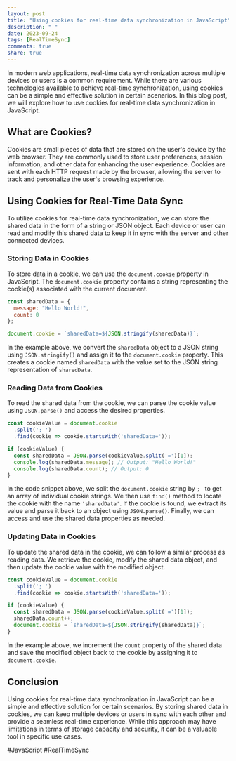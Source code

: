 ```yaml
---
layout: post
title: "Using cookies for real-time data synchronization in JavaScript"
description: " "
date: 2023-09-24
tags: [RealTimeSync]
comments: true
share: true
---
```


In modern web applications, real-time data synchronization across multiple devices or users is a common requirement. While there are various technologies available to achieve real-time synchronization, using cookies can be a simple and effective solution in certain scenarios. In this blog post, we will explore how to use cookies for real-time data synchronization in JavaScript.

## What are Cookies?

Cookies are small pieces of data that are stored on the user's device by the web browser. They are commonly used to store user preferences, session information, and other data for enhancing the user experience. Cookies are sent with each HTTP request made by the browser, allowing the server to track and personalize the user's browsing experience.

## Using Cookies for Real-Time Data Sync

To utilize cookies for real-time data synchronization, we can store the shared data in the form of a string or JSON object. Each device or user can read and modify this shared data to keep it in sync with the server and other connected devices.

### Storing Data in Cookies

To store data in a cookie, we can use the `document.cookie` property in JavaScript. The `document.cookie` property contains a string representing the cookie(s) associated with the current document.

```javascript
const sharedData = { 
  message: "Hello World!", 
  count: 0 
};

document.cookie = `sharedData=${JSON.stringify(sharedData)}`;
```

In the example above, we convert the `sharedData` object to a JSON string using `JSON.stringify()` and assign it to the `document.cookie` property. This creates a cookie named `sharedData` with the value set to the JSON string representation of `sharedData`.

### Reading Data from Cookies

To read the shared data from the cookie, we can parse the cookie value using `JSON.parse()` and access the desired properties.

```javascript
const cookieValue = document.cookie
  .split('; ')
  .find(cookie => cookie.startsWith('sharedData='));

if (cookieValue) {
  const sharedData = JSON.parse(cookieValue.split('=')[1]);
  console.log(sharedData.message); // Output: "Hello World!"
  console.log(sharedData.count); // Output: 0
}
```

In the code snippet above, we split the `document.cookie` string by `; ` to get an array of individual cookie strings. We then use `find()` method to locate the cookie with the name `'sharedData'`. If the cookie is found, we extract its value and parse it back to an object using `JSON.parse()`. Finally, we can access and use the shared data properties as needed.

### Updating Data in Cookies

To update the shared data in the cookie, we can follow a similar process as reading data. We retrieve the cookie, modify the shared data object, and then update the cookie value with the modified object.

```javascript
const cookieValue = document.cookie
  .split('; ')
  .find(cookie => cookie.startsWith('sharedData='));

if (cookieValue) {
  const sharedData = JSON.parse(cookieValue.split('=')[1]);
  sharedData.count++;
  document.cookie = `sharedData=${JSON.stringify(sharedData)}`;
}
```

In the example above, we increment the `count` property of the shared data and save the modified object back to the cookie by assigning it to `document.cookie`.

## Conclusion

Using cookies for real-time data synchronization in JavaScript can be a simple and effective solution for certain scenarios. By storing shared data in cookies, we can keep multiple devices or users in sync with each other and provide a seamless real-time experience. While this approach may have limitations in terms of storage capacity and security, it can be a valuable tool in specific use cases.

#JavaScript #RealTimeSync